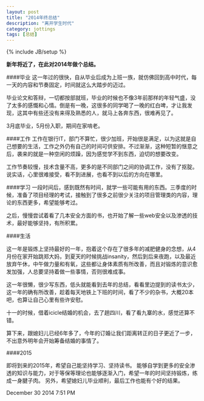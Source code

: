 ```yaml
---
layout: post
title: "2014年终总结"
description: "离开学生时代"
category: jottings
tags: [总结]
---
```

{% include JB/setup %}


**新年将近了，在此对2014年做个总结。**

####毕业
这一年过的很快，自从毕业后成为上班一族，就仿佛回到高中时代，每一天的内容和节奏固定，时间就这么大踏步的迈过。

毕业论文和答辩，一切都按部就班，毕业的时候也不像3年前那样的年轻气盛，没了太多的感慨和心情。倒是有一晚，这很多的同学喝了一晚的红白啤，才让我发现，这其中有些还没有来得及熟悉的人，就马上各奔东西，很难再见了。
<!--more-->

3月底毕业，5月份入职，期间在家啃老。

####工作
工作在银行IT，部门不算忙，很少加班，开始很是满足，以为这就是自己想要的生活，工作之外仍有自己的时间可供安排。不过渐渐，这种短暂的惬意之后，袭来的就是一种空闲的烦躁，因为感觉学不到东西，迫切的想要改变。

工作节奏较慢，技术含量不高，更多的是不同部门之间的协调工作，没有了抠腚。说实话，心里很难接受，看不到进展，也看不到以后的方向在哪里。

####学习
一段时间后，感到既然有时间，就学一些可能有用的东西。三季度的时候，准备了项目经理的考试，接触到了很多之前很少关注的项目管理类的内容，理论的东西更多，希望能够考过。

之后，慢慢尝试着看了几本安全方面的书，也开始了解一些web安全以及渗透的技术，最好能够坚持，有所积累。

####生活

这一年是锻炼上坚持最好的一年，抱着这个存在了很多年的减肥健身的念想，从4月份在家开始跳郑大妈，到夏天的时候挑战insanity，然后到后来夜跑，以及最近放弃午休，中午做力量和有氧，这些都让身体素质有所改善，而且对锻炼的意识愈发加强，人总要坚持着做一些事情，否则很难成事。

这一年很懒，很少写东西，低头就能看到去年的总结，看看里边提到的读书太少，这一年的确有所改善，趁着每天地铁上下班的时间，看了不少的杂书，大概20本吧，也算让自己心里有些许安慰。

十一的时候，借着icicle结婚的机会，去了趟四川，看了看九寨的水，感觉还算不错。

算下来，跟媳妇儿已经6年多了，今年的订婚让我们距离转正的日子更近了一步，不出意外明年会开始筹备结婚的事情了。

####2015

即将到来的2015年，希望自己能坚持学习、坚持读书。
能够自学到更多的安全渗透的知识与能力，对于等保等理论也能够逐渐入门，希望一年的时间坚持锻炼，练成一身腱子肉。
另外，希望媳妇儿毕业顺利，最后工作也能有个好的结果。

December 30 2014 7:51 PM


